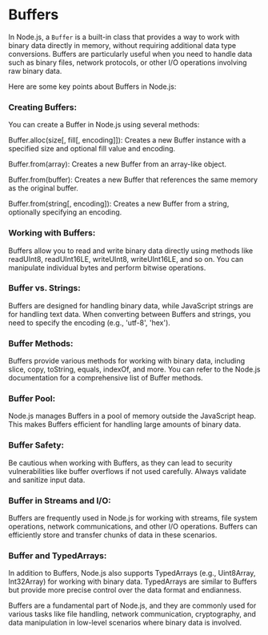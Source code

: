 # Buffers
In Node.js, a `Buffer` is a built-in class that provides a way to work with binary data directly in memory, 
without requiring additional data type conversions. Buffers are particularly useful when you need to handle data 
such as binary files, network protocols, or other I/O operations involving raw binary data.

Here are some key points about Buffers in Node.js:

### Creating Buffers:
You can create a Buffer in Node.js using several methods:

Buffer.alloc(size[, fill[, encoding]]): Creates a new Buffer instance with a specified size and optional fill value and encoding.

Buffer.from(array): Creates a new Buffer from an array-like object.

Buffer.from(buffer): Creates a new Buffer that references the same memory as the original buffer.

Buffer.from(string[, encoding]): Creates a new Buffer from a string, optionally specifying an encoding.

### Working with Buffers:
Buffers allow you to read and write binary data directly using methods like readUInt8, readUInt16LE, writeUInt8, 
writeUInt16LE, and so on. You can manipulate individual bytes and perform bitwise operations.

### Buffer vs. Strings:
Buffers are designed for handling binary data, while JavaScript strings are for handling text data. 
When converting between Buffers and strings, you need to specify the encoding (e.g., 'utf-8', 'hex').

### Buffer Methods:
Buffers provide various methods for working with binary data, including slice, copy, toString, equals, 
indexOf, and more. You can refer to the Node.js documentation for a comprehensive list of Buffer methods.

### Buffer Pool:
Node.js manages Buffers in a pool of memory outside the JavaScript heap. This makes Buffers efficient for handling 
large amounts of binary data.

### Buffer Safety:
Be cautious when working with Buffers, as they can lead to security vulnerabilities like buffer overflows if not used carefully. 
Always validate and sanitize input data.

### Buffer in Streams and I/O:
Buffers are frequently used in Node.js for working with streams, file system operations, network communications, and other I/O operations. 
Buffers can efficiently store and transfer chunks of data in these scenarios.

### Buffer and TypedArrays:
In addition to Buffers, Node.js also supports TypedArrays (e.g., Uint8Array, Int32Array) for working with binary data. 
TypedArrays are similar to Buffers but provide more precise control over the data format and endianness.

Buffers are a fundamental part of Node.js, and they are commonly used for various tasks like file handling, 
network communication, cryptography, and data manipulation in low-level scenarios where binary data is involved.






